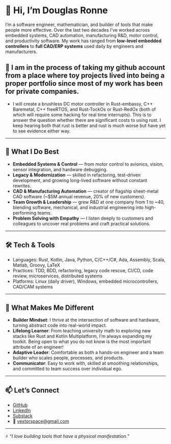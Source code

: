 # 👋 Hi, I’m Douglas Ronne

I’m a software engineer, mathematician, and builder of tools that make people more effective. Over the last two decades I’ve worked across embedded systems, CAD automation, manufacturing R&D, motor control, and productivity software. My work has ranged from **low-level embedded controllers** to **full CAD/ERP systems** used daily by engineers and manufacturers.

## 🧭 I am in the process of taking my github account from a place where toy projects lived into being a proper portfolio since most of my work has been for private companies. 
- I will create a brushless DC motor controller in Rust-embassy, C++ Baremetal, C++ freeRTOS, and Rust-TockOs or Rust-RedOx (both of which will require some hacking for real time interrupts). This is to answer the question whether there are significant costs to using rust. I keep hearing both that rust is better and rust is much worse but have yet to see evidence either way.  

---

## 🚀 What I Do Best
- **Embedded Systems & Control** — from motor control to avionics, vision, sensor integration, and hardware debugging.  
- **Legacy & Modernization** — skilled in refactoring, test-driven development, and growing long-lived software without constant rewrites.  
- **CAD & Manufacturing Automation** — creator of flagship sheet-metal CAD software (~$5M annual revenue, 20% of new customers).  
- **Team Growth & Leadership** — grew R&D at one company from 1 to ~40, blending software, mechanical, and industrial engineering into high-performing teams.  
- **Problem Solving with Empathy** — I listen deeply to customers and colleagues to uncover real problems and craft practical solutions.  

---

## 🛠️ Tech & Tools
- Languages: Rust, Kotlin, Java, Python, C/C++/C#, Ada, Assembly, Scala, Matlab, Groovy, LaTeX  
- Practices: TDD, BDD, refactoring, legacy code rescue, CI/CD, code review, microservices, distributed systems  
- Platforms: Linux (daily driver), Windows, embedded microcontrollers, CAD/CAM systems  

---

## 🌟 What Makes Me Different
- **Builder Mindset**: I thrive at the intersection of software and hardware, turning abstract code into real-world impact.  
- **Lifelong Learner**: From teaching university math to exploring new stacks like Rust and Kotlin Multiplatform, I’m always expanding my toolkit. Being open to what you do not know is the most important attribute of an engineer!  
- **Adaptive Leader**: Comfortable as both a hands-on engineer and a team builder who scales people, processes, and products.  
- **Communicator**: Easy to work with, skilled at smoothing relationships, and committed to team success over individual ego.  

---

## 📫 Let’s Connect
- [GitHub](https://github.com/vextorspace)  
- [LinkedIn](https://www.linkedin.com/in/vextorspace)  
- [Substack](https://ronnev.substack.com)  
- 📧 vextorspace@gmail.com  

---

⚡ *“I love building tools that have a physical manifestation.”*

